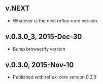 ## v.NEXT

* Whatever is the next reflux-core version.

## v.0.3.0_3, 2015-Dec-30

* Bump browserify version

## v.0.3.0, 2015-Nov-10

* Published with reflux-core version 0.3.0
